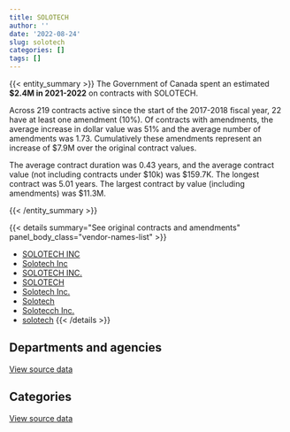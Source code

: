 ```yaml
---
title: SOLOTECH
author: ''
date: '2022-08-24'
slug: solotech
categories: []
tags: []
---
```


<script src="/rmarkdown-libs/htmlwidgets/htmlwidgets.js"></script>
<link href="/rmarkdown-libs/datatables-css/datatables-crosstalk.css" rel="stylesheet" />
<script src="/rmarkdown-libs/datatables-binding/datatables.js"></script>
<script src="/rmarkdown-libs/jquery/jquery-3.6.0.min.js"></script>
<link href="/rmarkdown-libs/dt-core-bootstrap/css/dataTables.bootstrap.min.css" rel="stylesheet" />
<link href="/rmarkdown-libs/dt-core-bootstrap/css/dataTables.bootstrap.extra.css" rel="stylesheet" />
<script src="/rmarkdown-libs/dt-core-bootstrap/js/jquery.dataTables.min.js"></script>
<script src="/rmarkdown-libs/dt-core-bootstrap/js/dataTables.bootstrap.min.js"></script>
<link href="/rmarkdown-libs/crosstalk/css/crosstalk.min.css" rel="stylesheet" />
<script src="/rmarkdown-libs/crosstalk/js/crosstalk.min.js"></script>
<script src="/rmarkdown-libs/htmlwidgets/htmlwidgets.js"></script>
<link href="/rmarkdown-libs/datatables-css/datatables-crosstalk.css" rel="stylesheet" />
<script src="/rmarkdown-libs/datatables-binding/datatables.js"></script>
<script src="/rmarkdown-libs/jquery/jquery-3.6.0.min.js"></script>
<link href="/rmarkdown-libs/dt-core-bootstrap/css/dataTables.bootstrap.min.css" rel="stylesheet" />
<link href="/rmarkdown-libs/dt-core-bootstrap/css/dataTables.bootstrap.extra.css" rel="stylesheet" />
<script src="/rmarkdown-libs/dt-core-bootstrap/js/jquery.dataTables.min.js"></script>
<script src="/rmarkdown-libs/dt-core-bootstrap/js/dataTables.bootstrap.min.js"></script>
<link href="/rmarkdown-libs/crosstalk/css/crosstalk.min.css" rel="stylesheet" />
<script src="/rmarkdown-libs/crosstalk/js/crosstalk.min.js"></script>

{{< entity_summary >}}
The Government of Canada spent an estimated **\$2.4M in 2021-2022** on contracts with SOLOTECH.

Across 219 contracts active since the start of the 2017-2018 fiscal year, 22 have at least one amendment (10%). Of contracts with amendments, the average increase in dollar value was 51% and the average number of amendments was 1.73. Cumulatively these amendments represent an increase of \$7.9M over the original contract values.

The average contract duration was 0.43 years, and the average contract value (not including contracts under \$10k) was \$159.7K. The longest contract was 5.01 years. The largest contract by value (including amendments) was \$11.3M.

{{< /entity_summary >}}

{{< details summary="See original contracts and amendments" panel_body_class="vendor-names-list" >}}
- [SOLOTECH INC](https://search.open.canada.ca/en/ct/?sort=contract_value_f%20desc&page=1&search_text=%22SOLOTECH%20INC%22)
- [Solotech Inc](https://search.open.canada.ca/en/ct/?sort=contract_value_f%20desc&page=1&search_text=%22Solotech%20Inc%22)
- [SOLOTECH INC.](https://search.open.canada.ca/en/ct/?sort=contract_value_f%20desc&page=1&search_text=%22SOLOTECH%20INC.%22)
- [SOLOTECH](https://search.open.canada.ca/en/ct/?sort=contract_value_f%20desc&page=1&search_text=%22SOLOTECH%22)
- [Solotech Inc.](https://search.open.canada.ca/en/ct/?sort=contract_value_f%20desc&page=1&search_text=%22Solotech%20Inc.%22)
- [Solotech](https://search.open.canada.ca/en/ct/?sort=contract_value_f%20desc&page=1&search_text=%22Solotech%22)
- [Solotecch Inc.](https://search.open.canada.ca/en/ct/?sort=contract_value_f%20desc&page=1&search_text=%22Solotecch%20Inc.%22)
- [solotech](https://search.open.canada.ca/en/ct/?sort=contract_value_f%20desc&page=1&search_text=%22solotech%22)
{{< /details >}}

## Departments and agencies

<div id="htmlwidget-1" style="width:100%;height:auto;" class="datatables html-widget"></div>
<script type="application/json" data-for="htmlwidget-1">{"x":{"style":"bootstrap","filter":"none","vertical":false,"data":[["<a href=\"/departments/cbsa-asfc/\">Canada Border Services Agency<\/a>","<a href=\"/departments/ced-dec/\">Canada Economic Development for Quebec Regions<\/a>","<a href=\"/departments/cic/\">Immigration, Refugees and Citizenship Canada<\/a>","<a href=\"/departments/cra-arc/\">Canada Revenue Agency<\/a>","<a href=\"/departments/csc-scc/\">Correctional Service of Canada<\/a>","<a href=\"/departments/csps-efpc/\">Canada School of Public Service<\/a>","<a href=\"/departments/dfatd-maecd/\">Global Affairs Canada<\/a>","<a href=\"/departments/dnd-mdn/\">National Defence<\/a>","<a href=\"/departments/ec/\">Environment and Climate Change Canada<\/a>","<a href=\"/departments/elections/\">Elections Canada<\/a>","<a href=\"/departments/fin/\">Department of Finance Canada<\/a>","<a href=\"/departments/hc-sc/\">Health Canada<\/a>","<a href=\"/departments/jus/\">Department of Justice Canada<\/a>","<a href=\"/departments/nbc-ccbn/\">The National Battlefields Commission<\/a>","<a href=\"/departments/nfb-onf/\">National Film Board<\/a>","<a href=\"/departments/nrc-cnrc/\">National Research Council Canada<\/a>","<a href=\"/departments/pc/\">Parks Canada<\/a>","<a href=\"/departments/pch/\">Canadian Heritage<\/a>","<a href=\"/departments/phac-aspc/\">Public Health Agency of Canada<\/a>","<a href=\"/departments/pwgsc-tpsgc/\">Public Services and Procurement Canada<\/a>","<a href=\"/departments/rcmp-grc/\">Royal Canadian Mounted Police<\/a>","<a href=\"/departments/tbs-sct/\">Treasury Board of Canada Secretariat<\/a>","<a href=\"/departments/tc/\">Transport Canada<\/a>"],[8333.33,84947.08,21930.47,22184.36,310784.01,253921.99,26880.99,563305.72,null,null,83013.46,114661.73,69007.06,28294,24558.67,null,77854.8,119337.65,15913.79,8692595.21,61650.25,null,null],[4885.84,132469.33,null,null,189465.41,129602.98,611967.32,796221.74,80475.6,10304.06,83240.89,189269.14,null,null,140340.5,null,7293.65,320132.1,64481.59,7915155.28,73340.85,null,44567.99],[null,null,null,null,43691.87,null,386629.63,1117751.99,null,null,83013.46,8675.91,null,null,null,null,null,261390.45,null,3231929.56,null,56334.13,null],[null,null,null,null,19818.53,null,198884.69,585109.04,null,null,66415.75,12695.89,null,null,null,31502.37,null,113121.62,null,1214191.67,null,63962.21,137226.54]],"container":"<table class=\"table table-striped table-hover row-border order-column display\">\n  <thead>\n    <tr>\n      <th>Department<\/th>\n      <th>2018-2019<\/th>\n      <th>2019-2020<\/th>\n      <th>2020-2021<\/th>\n      <th>2021-2022<\/th>\n    <\/tr>\n  <\/thead>\n<\/table>","options":{"order":[[4,"desc"]],"pageLength":10,"autoWidth":true,"columnDefs":[{"targets":1,"render":"function(data, type, row, meta) {\n    return type !== 'display' ? data : DTWidget.formatCurrency(data, \"$\", 2, 3, \",\", \".\", true, null);\n  }"},{"targets":2,"render":"function(data, type, row, meta) {\n    return type !== 'display' ? data : DTWidget.formatCurrency(data, \"$\", 2, 3, \",\", \".\", true, null);\n  }"},{"targets":3,"render":"function(data, type, row, meta) {\n    return type !== 'display' ? data : DTWidget.formatCurrency(data, \"$\", 2, 3, \",\", \".\", true, null);\n  }"},{"targets":4,"render":"function(data, type, row, meta) {\n    return type !== 'display' ? data : DTWidget.formatCurrency(data, \"$\", 2, 3, \",\", \".\", true, null);\n  }"},{"width":"16%","targets":[1,2,3,4]},{"className":"dt-right","targets":[1,2,3,4]}],"orderClasses":false}},"evals":["options.columnDefs.0.render","options.columnDefs.1.render","options.columnDefs.2.render","options.columnDefs.3.render"],"jsHooks":[]}</script>
<p class="text-right">
<a href="https://github.com/GoC-Spending/contracts-data/tree/main/data/out/vendors/solotech/summary_by_fiscal_year_by_department.csv" class="source-data-link btn btn-link">View source data</a>
</p>

## Categories

<div id="htmlwidget-2" style="width:100%;height:auto;" class="datatables html-widget"></div>
<script type="application/json" data-for="htmlwidget-2">{"x":{"style":"bootstrap","filter":"none","vertical":false,"data":[["<a href=\"/categories/1_facilities_and_construction/\">Facilities and construction<\/a>","<a href=\"/categories/10_office_management/\">Office management<\/a>","<a href=\"/categories/11_defence/\">Defence<\/a>","<a href=\"/categories/2_professional_services/\">Professional services<\/a>","<a href=\"/categories/3_information_technology/\">Information technology<\/a>","<a href=\"/categories/6_industrial_products_and_services/\">Industrial products and services<\/a>"],[364482.72,152401.87,545979.36,3006124.08,6361891.45,148295.1],[575659.88,333690.42,430017.29,1124238.88,7937561.93,392045.87],[305248.95,147768.73,878856.34,557626.52,3158771.5,141144.97],[161920.53,19818.53,438455.12,423172.43,1158319.31,241242.38]],"container":"<table class=\"table table-striped table-hover row-border order-column display\">\n  <thead>\n    <tr>\n      <th>Category<\/th>\n      <th>2018-2019<\/th>\n      <th>2019-2020<\/th>\n      <th>2020-2021<\/th>\n      <th>2021-2022<\/th>\n    <\/tr>\n  <\/thead>\n<\/table>","options":{"order":[[4,"desc"]],"dom":"t","pageLength":30,"autoWidth":true,"columnDefs":[{"targets":1,"render":"function(data, type, row, meta) {\n    return type !== 'display' ? data : DTWidget.formatCurrency(data, \"$\", 2, 3, \",\", \".\", true, null);\n  }"},{"targets":2,"render":"function(data, type, row, meta) {\n    return type !== 'display' ? data : DTWidget.formatCurrency(data, \"$\", 2, 3, \",\", \".\", true, null);\n  }"},{"targets":3,"render":"function(data, type, row, meta) {\n    return type !== 'display' ? data : DTWidget.formatCurrency(data, \"$\", 2, 3, \",\", \".\", true, null);\n  }"},{"targets":4,"render":"function(data, type, row, meta) {\n    return type !== 'display' ? data : DTWidget.formatCurrency(data, \"$\", 2, 3, \",\", \".\", true, null);\n  }"},{"width":"16%","targets":[1,2,3,4]},{"className":"dt-right","targets":[1,2,3,4]}],"orderClasses":false,"lengthMenu":[10,25,30,50,100]}},"evals":["options.columnDefs.0.render","options.columnDefs.1.render","options.columnDefs.2.render","options.columnDefs.3.render"],"jsHooks":[]}</script>
<p class="text-right">
<a href="https://github.com/GoC-Spending/contracts-data/tree/main/data/out/vendors/solotech/summary_by_fiscal_year_by_category.csv" class="source-data-link btn btn-link">View source data</a>
</p>

